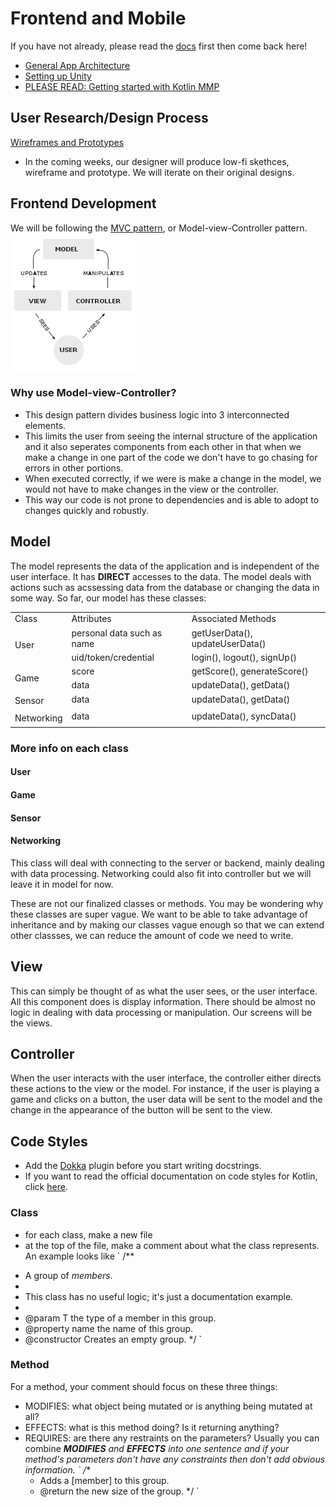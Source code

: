 # Frontend and Mobile
If you have not already, please read the [docs](https://github.com/UBC-BEST/m2m-docs) first then come back here! 
- [General App Architecture](https://developer.android.com/jetpack/guide)
- [Setting up Unity](https://medium.com/@razvan_57516/how-to-embed-unity-3d-in-a-native-android-app-5d030673bbf4)
- [PLEASE READ: Getting started with Kotlin MMP](https://kotlinlang.org/docs/mobile/create-first-app.html)

## User Research/Design Process 
[Wireframes and Prototypes](https://www.justinmind.com/blog/whats-the-difference-between-wireframes-and-prototypes/#:~:text=To%20break%20it%20down%2C%20website,more%20visual%20detail%20and%20interaction.&text=Read%20on%20for%20more%20on,web%20or%20mobile%20design%20process.)
- In the coming weeks, our designer will produce low-fi skethces, wireframe and prototype. We will iterate on their original designs.

## Frontend Development
We will be following the [MVC pattern](https://en.wikipedia.org/wiki/Model%E2%80%93view%E2%80%93controller), or Model-view-Controller pattern. 
![mvc](/photos/mvc.png "mvc")

### Why use Model-view-Controller?
- This design pattern divides business logic into 3 interconnected elements. 
- This limits the user from seeing the internal structure of the application and it also seperates components from each other in that when we make a change in one part of the code we don't have to go chasing for errors in other portions. 
- When executed correctly, if we were is make a change in the model, we would not have to make changes in the view or the controller. 
- This way our code is not prone to dependencies and is able to adopt to changes quickly and robustly. 

## Model
The model represents the data of the application and is independent of the user interface. It has **DIRECT** accesses to the data. The model deals with actions such as acssessing data from the database or changing the data in some way. So far, our model has these classes: 

<table>
	<tbody>
		<tr>
			<td>Class</td>
			<td>Attributes</td>
			<td>Associated Methods</td>
		</tr>
		<tr>
			<td rowspan="2">User</td>
			<td>personal data such as name</td>
			<td>getUserData(), updateUserData()</td>
		</tr>
		<tr>
			<td>uid/token/credential</td>
			<td>login(), logout(), signUp()</td>
		</tr>
		<tr>
			<td rowspan="2">Game</td>
			<td>score</td>
			<td>getScore(), generateScore()</td>
		</tr>
		<tr>
			<td>data</td>
			<td>updateData(), getData()</td>
		</tr>
		<tr>
			<td rowspan="2">Sensor</td>
			<td>data</td>
			<td>updateData(), getData()</td>
		</tr>
		<tr>
			<td></td>
			<td></td>
		</tr>
		<tr>
			<td rowspan="2">Networking</td>
			<td>data</td>
			<td>updateData(), syncData()</td>
		</tr>
		<tr>
			<td></td>
			<td></td>
		</tr>
	</tbody>
</table>

### More info on each class
#### User

#### Game

#### Sensor

#### Networking
This class will deal with connecting to the server or backend, mainly dealing with data processing. Networking could also fit into controller but we will leave it in model for now. 

These are not our finalized classes or methods. You may be wondering why these classes are super vague. We want to be able to take advantage of inheritance and by making our classes vague enough so that we can extend other classses, we can reduce the amount of code we need to write. 

## View 
This can simply be thought of as what the user sees, or the user interface. All this component does is display information. There should be almost no logic in dealing with data processing or manipulation. Our screens will be the views. 

## Controller 
When the user interacts with the user interface, the controller either directs these actions to the view or the model. For instance, if the user is playing a game and clicks on a button, the user data will be sent to the model and the change in the appearance of the button will be sent to the view. 

## Code Styles 
- Add the [Dokka](https://github.com/Kotlin/dokka) plugin before you start writing docstrings. 
- If you want to read the official documentation on code styles for Kotlin, click [here](https://kotlinlang.org/docs/reference/kotlin-doc.html).

### Class
- for each class, make a new file 
- at the top of the file, make a comment about what the class represents. An example looks like 
` /**
 * A group of *members*.
 *
 * This class has no useful logic; it's just a documentation example.
 *
 * @param T the type of a member in this group.
 * @property name the name of this group.
 * @constructor Creates an empty group.
 */
 `

### Method 
For a method, your comment should focus on these three things:
- MODIFIES: what object being mutated or is anything being mutated at all?
- EFFECTS: what is this method doing? Is it returning anything? 
- REQUIRES: are there any restraints on the parameters?
Usually you can combine ***MODIFIES** and **EFFECTS** into one sentence and if your method's parameters don't have any constraints then don't add obvious information. 
`
    /**
     * Adds a [member] to this group.
     * @return the new size of the group.
     */
     `